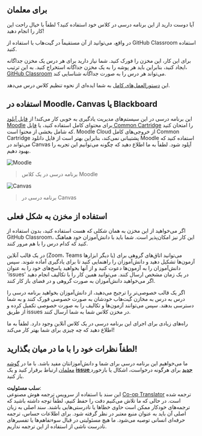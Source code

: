 <!--
CO_OP_TRANSLATOR_METADATA:
{
  "original_hash": "75cb51f7ca9ea0b097ef4a1287e9290c",
  "translation_date": "2025-08-24T11:54:43+00:00",
  "source_file": "for-teachers.md",
  "language_code": "fa"
}
-->
## برای معلمان

آیا دوست دارید از این برنامه درسی در کلاس خود استفاده کنید؟ لطفاً با خیال راحت این کار را انجام دهید!

در واقع، می‌توانید از آن مستقیماً در گیت‌هاب با استفاده از GitHub Classroom استفاده کنید.

برای این کار، این مخزن را فورک کنید. شما نیاز دارید برای هر درس یک مخزن جداگانه ایجاد کنید، بنابراین باید هر پوشه را به یک مخزن جداگانه استخراج کنید. به این ترتیب، [GitHub Classroom](https://classroom.github.com/classrooms) می‌تواند هر درس را به صورت جداگانه شناسایی کند.

این [دستورالعمل‌های کامل](https://github.blog/2020-03-18-set-up-your-digital-classroom-with-github-classroom/) به شما ایده‌ای از نحوه تنظیم کلاس درس می‌دهد.

## استفاده در Moodle، Canvas یا Blackboard

این برنامه درسی در این سیستم‌های مدیریت یادگیری به خوبی کار می‌کند! از [فایل آپلود Moodle](../../../../../../../teaching-files/webdev-moodle.mbz) برای محتوای کامل استفاده کنید، یا [فایل Common Cartridge](../../../../../../../teaching-files/webdev-common-cartridge.imscc) را امتحان کنید که شامل بخشی از محتوا است. Moodle Cloud از خروجی‌های کامل Common Cartridge پشتیبانی نمی‌کند، بنابراین بهتر است از فایل دانلود Moodle استفاده کنید که می‌تواند در Canvas آپلود شود. لطفاً به ما اطلاع دهید که چگونه می‌توانیم این تجربه را بهبود دهیم.

![Moodle](/teaching-files/moodle.png)  
> برنامه درسی در یک کلاس Moodle

![Canvas](/teaching-files/canvas.png)  
> برنامه درسی در Canvas

## استفاده از مخزن به شکل فعلی

اگر می‌خواهید از این مخزن به همان شکلی که هست استفاده کنید، بدون استفاده از GitHub Classroom، این کار نیز امکان‌پذیر است. شما باید با دانش‌آموزان خود هماهنگ کنید که کدام درس را با هم مرور کنند.

در یک قالب آنلاین (Zoom، Teams یا دیگر ابزارها) می‌توانید اتاق‌های گروهی برای آزمون‌ها تشکیل دهید و دانش‌آموزان را راهنمایی کنید تا برای یادگیری آماده شوند. سپس دانش‌آموزان را به آزمون‌ها دعوت کنید و از آنها بخواهید پاسخ‌های خود را به عنوان 'issues' در یک زمان مشخص ارسال کنند. می‌توانید همین کار را با تکالیف انجام دهید اگر می‌خواهید دانش‌آموزان به صورت گروهی و در فضای باز کار کنند.

اگر یک قالب خصوصی‌تر را ترجیح می‌دهید، از دانش‌آموزان بخواهید برنامه درسی را درس به درس به مخازن گیت‌هاب خودشان به صورت خصوصی فورک کنند و به شما دسترسی بدهند. سپس می‌توانند آزمون‌ها و تکالیف را به صورت خصوصی تکمیل کرده و از طریق issues در مخزن کلاس شما به شما ارسال کنند.

راه‌های زیادی برای اجرای این برنامه درسی در یک کلاس آنلاین وجود دارد. لطفاً به ما اطلاع دهید که چه چیزی برای شما بهتر کار می‌کند!

## لطفاً نظرات خود را با ما در میان بگذارید!

ما می‌خواهیم این برنامه درسی برای شما و دانش‌آموزانتان مفید باشد. با ما در [گوشه معلمان](https://github.com/microsoft/Web-Dev-For-Beginners/discussions/categories/teacher-corner) ارتباط برقرار کنید و یک [**issue جدید**](https://github.com/microsoft/Web-Dev-For-Beginners/issues/new/choose) برای هرگونه درخواست، اشکال یا بازخورد باز کنید.

**سلب مسئولیت**:  
این سند با استفاده از سرویس ترجمه هوش مصنوعی [Co-op Translator](https://github.com/Azure/co-op-translator) ترجمه شده است. در حالی که ما تلاش می‌کنیم دقت را حفظ کنیم، لطفاً توجه داشته باشید که ترجمه‌های خودکار ممکن است حاوی خطاها یا نادرستی‌هایی باشند. سند اصلی به زبان اصلی آن باید به عنوان منبع معتبر در نظر گرفته شود. برای اطلاعات حساس، ترجمه حرفه‌ای انسانی توصیه می‌شود. ما هیچ مسئولیتی در قبال سوءتفاهم‌ها یا تفسیرهای نادرست ناشی از استفاده از این ترجمه نداریم.